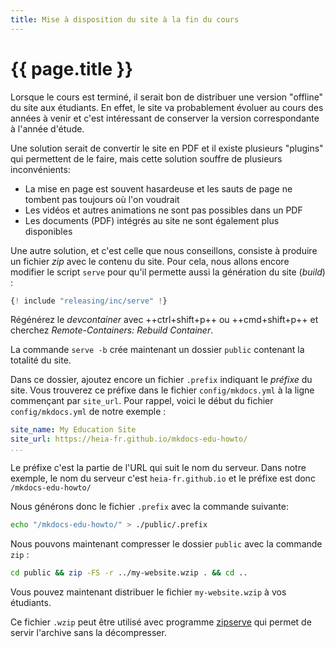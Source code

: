 ```yaml
---
title: Mise à disposition du site à la fin du cours
---
```


# {{ page.title }}

Lorsque le cours est terminé, il serait bon de distribuer une version
"offline" du site aux étudiants. En effet, le site va probablement
évoluer au cours des années à venir et c'est intéressant de conserver
la version correspondante à l'année d'étude.

Une solution serait de convertir le site en PDF et il existe plusieurs
"plugins" qui permettent de le faire, mais cette solution souffre de plusieurs
inconvénients:

- La mise en page est souvent hasardeuse et les sauts de page ne tombent pas toujours où l'on voudrait
- Les vidéos et autres animations ne sont pas possibles dans un PDF
- Les documents (PDF) intégrés au site ne sont également plus disponibles

Une autre solution, et c'est celle que nous conseillons, consiste à produire un fichier _zip_
avec le contenu du site. Pour cela, nous allons encore modifier le script `serve` pour qu'il
permette aussi la génération du site (_build_) :

```python title=".devcontainer/scripts/serve" hl_lines="10 13-15 23 33-39"
{! include "releasing/inc/serve" !}
```

Régénérez le _devcontainer_ avec ++ctrl+shift+p++ ou ++cmd+shift+p++ et cherchez _Remote-Containers: Rebuild Container_.

La commande `serve -b` crée maintenant un dossier `public` contenant la totalité du site.

Dans ce dossier, ajoutez encore un fichier `.prefix` indiquant le _préfixe_ du site. Vous trouverez ce préfixe
dans le fichier `config/mkdocs.yml` à la ligne commençant par `site_url`. Pour rappel, voici le début
du fichier `config/mkdocs.yml` de notre exemple :

```yaml title="config/mkdocs.yml" hl_lines="2"
site_name: My Education Site
site_url: https://heia-fr.github.io/mkdocs-edu-howto/
...
```

Le préfixe c'est la partie de l'URL qui suit le nom du serveur. Dans notre exemple,
le nom du serveur c'est `heia-fr.github.io` et le préfixe est donc `/mkdocs-edu-howto/`

Nous générons donc le fichier `.prefix` avec la commande suivante:

```bash
echo "/mkdocs-edu-howto/" > ./public/.prefix
```

Nous pouvons maintenant compresser le dossier `public` avec la commande `zip` :

```bash
cd public && zip -FS -r ../my-website.wzip . && cd ..
```

Vous pouvez maintenant distribuer le fichier `my-website.wzip` à vos étudiants.

Ce fichier `.wzip` peut être utilisé avec programme [zipserve](https://github.com/supcik/zipserve/releases)
qui permet de servir l'archive sans la décompresser.